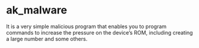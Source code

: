 # ak_malware
It is a very simple malicious program that enables you to program commands to increase the pressure on the device’s ROM, including creating a large number and some others.
